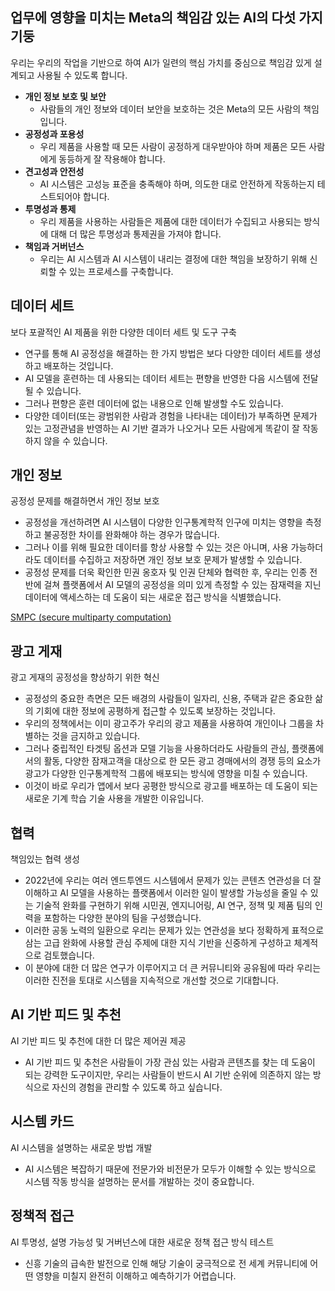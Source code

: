 ## 업무에 영향을 미치는 Meta의 책임감 있는 AI의 다섯 가지 기둥

우리는 우리의 작업을 기반으로 하여 AI가 일련의 핵심 가치를 중심으로 책임감 있게 설계되고 사용될 수 있도록 합니다.

- **개인 정보 보호 및 보안**
    - 사람들의 개인 정보와 데이터 보안을 보호하는 것은 Meta의 모든 사람의 책임입니다.
- **공정성과 포용성**
    - 우리 제품을 사용할 때 모든 사람이 공정하게 대우받아야 하며 제품은 모든 사람에게 동등하게 잘 작용해야 합니다.
- **견고성과 안전성**
    - AI 시스템은 고성능 표준을 충족해야 하며, 의도한 대로 안전하게 작동하는지 테스트되어야 합니다.
- **투명성과 통제**
    - 우리 제품을 사용하는 사람들은 제품에 대한 데이터가 수집되고 사용되는 방식에 대해 더 많은 투명성과 통제권을 가져야 합니다.
- **책임과 거버넌스**
    - 우리는 AI 시스템과 AI 시스템이 내리는 결정에 대한 책임을 보장하기 위해 신뢰할 수 있는 프로세스를 구축합니다.

## 데이터 세트

보다 포괄적인 AI 제품을 위한 다양한 데이터 세트 및 도구 구축

- 연구를 통해 AI 공정성을 해결하는 한 가지 방법은 보다 다양한 데이터 세트를 생성하고 배포하는 것입니다.
- AI 모델을 훈련하는 데 사용되는 데이터 세트는 편향을 반영한 다음 시스템에 전달될 수 있습니다.
- 그러나 편향은 훈련 데이터에 없는 내용으로 인해 발생할 수도 있습니다.
- 다양한 데이터(또는 광범위한 사람과 경험을 나타내는 데이터)가 부족하면 문제가 있는 고정관념을 반영하는 AI 기반 결과가 나오거나 모든 사람에게 똑같이 잘 작동하지 않을 수 있습니다.

## 개인 정보

공정성 문제를 해결하면서 개인 정보 보호

- 공정성을 개선하려면 AI 시스템이 다양한 인구통계학적 인구에 미치는 영향을 측정하고 불공정한 차이를 완화해야 하는 경우가 많습니다.
- 그러나 이를 위해 필요한 데이터를 항상 사용할 수 있는 것은 아니며, 사용 가능하더라도 데이터를 수집하고 저장하면 개인 정보 보호 문제가 발생할 수 있습니다.
- 공정성 문제를 더욱 확인한 민권 옹호자 및 인권 단체와 협력한 후, 우리는 인종 전반에 걸쳐 플랫폼에서 AI 모델의 공정성을 의미 있게 측정할 수 있는 잠재력을 지닌 데이터에 액세스하는 데 도움이 되는 새로운 접근 방식을 식별했습니다.

[SMPC (secure multiparty computation)](./SMPC.md)

## 광고 게재

광고 게재의 공정성을 향상하기 위한 혁신

- 공정성의 중요한 측면은 모든 배경의 사람들이 일자리, 신용, 주택과 같은 중요한 삶의 기회에 대한 정보에 공평하게 접근할 수 있도록 보장하는 것입니다.
- 우리의 정책에서는 이미 광고주가 우리의 광고 제품을 사용하여 개인이나 그룹을 차별하는 것을 금지하고 있습니다.
- 그러나 중립적인 타겟팅 옵션과 모델 기능을 사용하더라도 사람들의 관심, 플랫폼에서의 활동, 다양한 잠재고객을 대상으로 한 모든 광고 경매에서의 경쟁 등의 요소가 광고가 다양한 인구통계학적 그룹에 배포되는 방식에 영향을 미칠 수 있습니다.
- 이것이 바로 우리가 앱에서 보다 공평한 방식으로 광고를 배포하는 데 도움이 되는 새로운 기계 학습 기술 사용을 개발한 이유입니다.

## 협력

책임있는 협력 생성

- 2022년에 우리는 여러 엔드투엔드 시스템에서 문제가 있는 콘텐츠 연관성을 더 잘 이해하고  AI 모델을 사용하는 플랫폼에서 이러한 일이 발생할 가능성을 줄일 수 있는 기술적 완화를 구현하기 위해 시민권, 엔지니어링, AI 연구, 정책 및 제품 팀의 인력을 포함하는 다양한 분야의 팀을 구성했습니다.
- 이러한 공동 노력의 일환으로 우리는 문제가 있는 연관성을 보다 정확하게 표적으로 삼는 고급 완화에 사용할 관심 주제에 대한 지식 기반을 신중하게 구성하고 체계적으로 검토했습니다.
- 이 분야에 대한 더 많은 연구가 이루어지고 더 큰 커뮤니티와 공유됨에 따라 우리는 이러한 진전을 토대로 시스템을 지속적으로 개선할 것으로 기대합니다.

## AI 기반 피드 및 추천

AI 기반 피드 및 추천에 대한 더 많은 제어권 제공

- AI 기반 피드 및 추천은 사람들이 가장 관심 있는 사람과 콘텐츠를 찾는 데 도움이 되는 강력한 도구이지만, 우리는 사람들이 반드시 AI 기반 순위에 의존하지 않는 방식으로 자신의 경험을 관리할 수 있도록 하고 싶습니다.

## 시스템 카드

AI 시스템을 설명하는 새로운 방법 개발

- AI 시스템은 복잡하기 때문에 전문가와 비전문가 모두가 이해할 수 있는 방식으로 시스템 작동 방식을 설명하는 문서를 개발하는 것이 중요합니다.

## 정책적 접근

AI 투명성, 설명 가능성 및 거버넌스에 대한 새로운 정책 접근 방식 테스트

- 신흥 기술의 급속한 발전으로 인해 해당 기술이 궁극적으로 전 세계 커뮤니티에 어떤 영향을 미칠지 완전히 이해하고 예측하기가 어렵습니다.